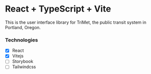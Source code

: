 # React + TypeScript + Vite

This is the user interface library for TriMet, the public transit system in Portland, Oregon.

### Technologies

- [x] React
- [x] Vitejs
- [ ] Storybook
- [ ] Tailwindcss
